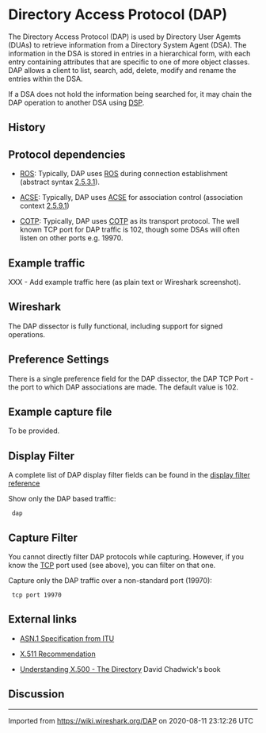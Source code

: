 # Directory Access Protocol (DAP)

The Directory Access Protocol (DAP) is used by Directory User Agemts (DUAs) to retrieve information from a Directory System Agent (DSA). The information in the DSA is stored in entries in a hierarchical form, with each entry containing attributes that are specific to one of more object classes. DAP allows a client to list, search, add, delete, modify and rename the entries within the DSA.

If a DSA does not hold the information being searched for, it may chain the DAP operation to another DSA using [DSP](/DSP).

## History

## Protocol dependencies

  - [ROS](/ROS): Typically, DAP uses [ROS](/ROS) during connection establishment (abstract syntax [2.5.3.1](http://oid.elibel.tm.fr/2.5.3.1)).

  - [ACSE](/ACSE): Typically, DAP uses [ACSE](/ACSE) for association control (association context [2.5.9.1](http://oid.elibel.tm.fr/2.5.9.1))

  - [COTP](/COTP): Typically, DAP uses [COTP](/COTP) as its transport protocol. The well known TCP port for DAP traffic is 102, though some DSAs will often listen on other ports e.g. 19970.

## Example traffic

XXX - Add example traffic here (as plain text or Wireshark screenshot).

## Wireshark

The DAP dissector is fully functional, including support for signed operations.

## Preference Settings

There is a single preference field for the DAP dissector, the DAP TCP Port - the port to which DAP associations are made. The default value is 102.

## Example capture file

To be provided.

## Display Filter

A complete list of DAP display filter fields can be found in the [display filter reference](http://www.wireshark.org/docs/dfref/d/dap.html)

Show only the DAP based traffic:

``` 
 dap
```

## Capture Filter

You cannot directly filter DAP protocols while capturing. However, if you know the [TCP](/TCP) port used (see above), you can filter on that one.

Capture only the DAP traffic over a non-standard port (19970):

``` 
 tcp port 19970 
```

## External links

  - [ASN.1 Specification from ITU](http://www.itu.int/ITU-T/asn1/database/itu-t/x/x511/2005/DirectoryAbstractService.html)

  - [X.511 Recommendation](http://www.itu.int/rec/T-REC-X.511-200508-I/en)

  - [Understanding X.500 - The Directory](http://www.cs.kent.ac.uk/pubs/1996/2051/) David Chadwick's book

## Discussion

---

Imported from https://wiki.wireshark.org/DAP on 2020-08-11 23:12:26 UTC
